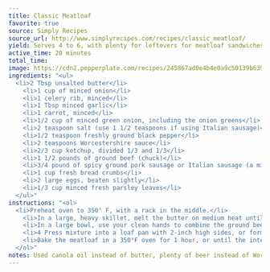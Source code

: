 ```yaml
---
title: Classic Meatloaf
favorite: true
source: Simply Recipes
source_url: http://www.simplyrecipes.com/recipes/classic_meatloaf/
yield: Serves 4 to 6, with plenty for leftovers for meatloaf sandwiches.
active_time: 20 minutes
total_time: 
image: https://cdn2.pepperplate.com/recipes/245867ad0e4b4e0a9c50139b6399c374.jpg
ingredients: "<ul>
  <li>2 Tbsp unsalted butter</li>
	<li>1 cup of minced onion</li>
	<li>1 celery rib, minced</li>
	<li>1 Tbsp minced garlic</li>
	<li>1 carrot, minced</li>
	<li>1/2 cup of minced green onion, including the onion greens</li>
	<li>2 teaspoon salt (use 1 1/2 teaspoons if using Italian sausage)</li>
	<li>1/2 teaspoon freshly ground black pepper</li>
	<li>2 teaspoons Worcestershire sauce</li>
	<li>2/3 cup ketchup, divided 1/3 and 1/3</li>
	<li>1 1/2 pounds of ground beef (chuck)</li>
	<li>3/4 pound of spicy ground pork sausage or Italian sausage (a mix of sweet and hot if you are using links)</li>
	<li>1 cup fresh bread crumbs</li>
	<li>2 large eggs, beaten slightly</li>
	<li>1/3 cup minced fresh parsley leaves</li>
  </ul>"
instructions: "<ol>
  <li>Preheat oven to 350° F, with a rack in the middle.</li>
	<li>In a large, heavy skillet, melt the butter on medium heat until foamy. Add the minced onion, celery, carrot, garlic, and green onions and cook, stirring occasionally, for 5 minutes. Cover the skillet and cook for an additional 5 minutes, until the carrots are tender, stirring occasionally. Add the salt, freshly ground black pepper, Worcestershire sauce, and 1/3 a cup of the ketchup. Cook for 1 more minute. Remove from heat and let cool to the touch.</li>
	<li>In a large bowl, use your clean hands to combine the ground beef, spicy ground pork sausage, eggs, breadcrumbs, the cooked vegetables from step 2, and parsley.</li>
	<li>4 Press mixture into a loaf pan with 2-inch high sides, or form the mixture into a free standing loaf and place in a rimmed roasting pan. Cover the loaf with the remaining ketchup.</li>
	<li>Bake the meatloaf in a 350°F oven for 1 hour, or until the internal temperature of the meatloaf reaches 155°F. Let rest for 10 minutes. Then gently remove by lifting with a spatula to a serving plate, and slice to serve.</li>
  </ol>"
notes: Used canola oil instead of butter, plenty of beer instead of Worcestershire sauce, a bag of boca crumbles instead of meat, and baked at 400 for 40 minutes. 
---
```

